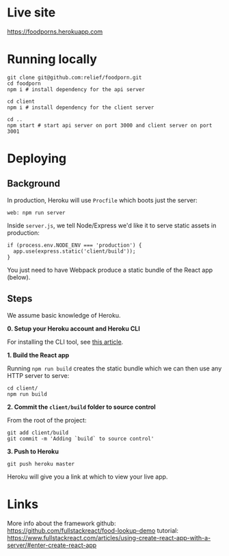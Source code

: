 # Live site 

https://foodporns.herokuapp.com

# Running locally

```
git clone git@github.com:relief/foodporn.git
cd foodporn
npm i # install dependency for the api server

cd client
npm i # install dependency for the client server

cd ..
npm start # start api server on port 3000 and client server on port 3001
```

# Deploying

## Background

In production, Heroku will use `Procfile` which boots just the server:

```
web: npm run server
```

Inside `server.js`, we tell Node/Express we'd like it to serve static assets in production:

```
if (process.env.NODE_ENV === 'production') {
  app.use(express.static('client/build'));
}
```

You just need to have Webpack produce a static bundle of the React app (below).

## Steps

We assume basic knowledge of Heroku.

**0. Setup your Heroku account and Heroku CLI**

For installing the CLI tool, see [this article](https://devcenter.heroku.com/articles/heroku-command-line).

**1. Build the React app**

Running `npm run build` creates the static bundle which we can then use any HTTP server to serve:

```
cd client/
npm run build
```

**2. Commit the `client/build` folder to source control**

From the root of the project:

```
git add client/build
git commit -m 'Adding `build` to source control'
```

**3. Push to Heroku**

```
git push heroku master
```

Heroku will give you a link at which to view your live app.

# Links

More info about the framework 
github: https://github.com/fullstackreact/food-lookup-demo
tutorial: https://www.fullstackreact.com/articles/using-create-react-app-with-a-server/#enter-create-react-app

